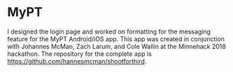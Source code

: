 # MyPT

I designed the login page and worked on formatting for the messaging feature for the MyPT Android/iOS app. This app was created in conjunction with Johannes McMan, Zach Larum, and Cole Wallin at the Minnehack 2018 hackathon. The repository for the complete app is https://github.com/hannesmcman/shootforthird.  
